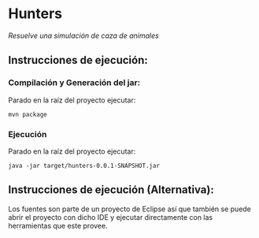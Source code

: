 # Hunters

_Resuelve una simulación de caza de animales_

## Instrucciones de ejecución:

### Compilación y Generación del jar:
Parado en la raíz del proyecto ejecutar:
```
mvn package
```

### Ejecución
Parado en la raíz del proyecto ejecutar:
```
java -jar target/hunters-0.0.1-SNAPSHOT.jar
```

## Instrucciones de ejecución (Alternativa):

Los fuentes son parte de un proyecto de Eclipse así que también se puede abrir el proyecto con dicho IDE y ejecutar directamente con las herramientas que este provee.
